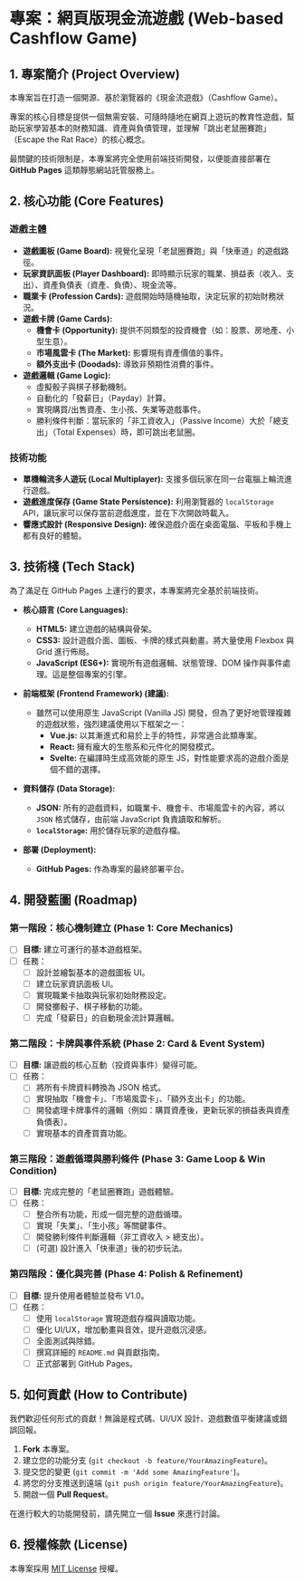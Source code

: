 # 專案：網頁版現金流遊戲 (Web-based Cashflow Game)

## 1. 專案簡介 (Project Overview)

本專案旨在打造一個開源、基於瀏覽器的《現金流遊戲》（Cashflow Game）。

專案的核心目標是提供一個無需安裝、可隨時隨地在網頁上遊玩的教育性遊戲，幫助玩家學習基本的財務知識、資產與負債管理，並理解「跳出老鼠圈賽跑」（Escape the Rat Race）的核心概念。

最關鍵的技術限制是，本專案將完全使用前端技術開發，以便能直接部署在 **GitHub Pages** 這類靜態網站託管服務上。

## 2. 核心功能 (Core Features)

### 遊戲主體
- **遊戲圖板 (Game Board):** 視覺化呈現「老鼠圈賽跑」與「快車道」的遊戲路徑。
- **玩家資訊面板 (Player Dashboard):** 即時顯示玩家的職業、損益表（收入、支出）、資產負債表（資產、負債）、現金流等。
- **職業卡 (Profession Cards):** 遊戲開始時隨機抽取，決定玩家的初始財務狀況。
- **遊戲卡牌 (Game Cards):**
    - **機會卡 (Opportunity):** 提供不同類型的投資機會（如：股票、房地產、小型生意）。
    - **市場風雲卡 (The Market):** 影響現有資產價值的事件。
    - **額外支出卡 (Doodads):** 導致非預期性消費的事件。
- **遊戲邏輯 (Game Logic):**
    - 虛擬骰子與棋子移動機制。
    - 自動化的「發薪日」（Payday）計算。
    - 實現購買/出售資產、生小孩、失業等遊戲事件。
    - 勝利條件判斷：當玩家的「非工資收入」（Passive Income）大於「總支出」（Total Expenses）時，即可跳出老鼠圈。

### 技術功能
- **單機輪流多人遊玩 (Local Multiplayer):** 支援多個玩家在同一台電腦上輪流進行遊戲。
- **遊戲進度保存 (Game State Persistence):** 利用瀏覽器的 `localStorage` API，讓玩家可以保存當前遊戲進度，並在下次開啟時載入。
- **響應式設計 (Responsive Design):** 確保遊戲介面在桌面電腦、平板和手機上都有良好的體驗。

## 3. 技術棧 (Tech Stack)

為了滿足在 GitHub Pages 上運行的要求，本專案將完全基於前端技術。

- **核心語言 (Core Languages):**
    - **HTML5:** 建立遊戲的結構與骨架。
    - **CSS3:** 設計遊戲介面、圖板、卡牌的樣式與動畫。將大量使用 Flexbox 與 Grid 進行佈局。
    - **JavaScript (ES6+):** 實現所有遊戲邏輯、狀態管理、DOM 操作與事件處理。這是整個專案的引擎。

- **前端框架 (Frontend Framework) (建議):**
    - 雖然可以使用原生 JavaScript (Vanilla JS) 開發，但為了更好地管理複雜的遊戲狀態，強烈建議使用以下框架之一：
        - **Vue.js:** 以其漸進式和易於上手的特性，非常適合此類專案。
        - **React:** 擁有龐大的生態系和元件化的開發模式。
        - **Svelte:** 在編譯時生成高效能的原生 JS，對性能要求高的遊戲介面是個不錯的選擇。

- **資料儲存 (Data Storage):**
    - **JSON:** 所有的遊戲資料，如職業卡、機會卡、市場風雲卡的內容，將以 `JSON` 格式儲存，由前端 JavaScript 負責讀取和解析。
    - **`localStorage`:** 用於儲存玩家的遊戲存檔。

- **部署 (Deployment):**
    - **GitHub Pages:** 作為專案的最終部署平台。

## 4. 開發藍圖 (Roadmap)

### 第一階段：核心機制建立 (Phase 1: Core Mechanics)
- [ ] **目標:** 建立可運行的基本遊戲框架。
- [ ] 任務：
    - [ ] 設計並繪製基本的遊戲圖板 UI。
    - [ ] 建立玩家資訊面板 UI。
    - [ ] 實現職業卡抽取與玩家初始財務設定。
    - [ ] 開發擲骰子、棋子移動的功能。
    - [ ] 完成「發薪日」的自動現金流計算邏輯。

### 第二階段：卡牌與事件系統 (Phase 2: Card & Event System)
- [ ] **目標:** 讓遊戲的核心互動（投資與事件）變得可能。
- [ ] 任務：
    - [ ] 將所有卡牌資料轉換為 JSON 格式。
    - [ ] 實現抽取「機會卡」、「市場風雲卡」、「額外支出卡」的功能。
    - [ ] 開發處理卡牌事件的邏輯（例如：購買資產後，更新玩家的損益表與資產負債表）。
    - [ ] 實現基本的資產買賣功能。

### 第三階段：遊戲循環與勝利條件 (Phase 3: Game Loop & Win Condition)
- [ ] **目標:** 完成完整的「老鼠圈賽跑」遊戲體驗。
- [ ] 任務：
    - [ ] 整合所有功能，形成一個完整的遊戲循環。
    - [ ] 實現「失業」、「生小孩」等關鍵事件。
    - [ ] 開發勝利條件判斷邏輯（非工資收入 > 總支出）。
    - [ ] (可選) 設計進入「快車道」後的初步玩法。

### 第四階段：優化與完善 (Phase 4: Polish & Refinement)
- [ ] **目標:** 提升使用者體驗並發布 V1.0。
- [ ] 任務：
    - [ ] 使用 `localStorage` 實現遊戲存檔與讀取功能。
    - [ ] 優化 UI/UX，增加動畫與音效，提升遊戲沉浸感。
    - [ ] 全面測試與除錯。
    - [ ] 撰寫詳細的 `README.md` 與貢獻指南。
    - [ ] 正式部署到 GitHub Pages。

## 5. 如何貢獻 (How to Contribute)

我們歡迎任何形式的貢獻！無論是程式碼、UI/UX 設計、遊戲數值平衡建議或錯誤回報。

1.  **Fork** 本專案。
2.  建立您的功能分支 (`git checkout -b feature/YourAmazingFeature`)。
3.  提交您的變更 (`git commit -m 'Add some AmazingFeature'`)。
4.  將您的分支推送到遠端 (`git push origin feature/YourAmazingFeature`)。
5.  開啟一個 **Pull Request**。

在進行較大的功能開發前，請先開立一個 **Issue** 來進行討論。

## 6. 授權條款 (License)

本專案採用 [MIT License](LICENSE) 授權。
